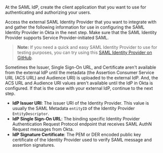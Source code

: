 At the SAML IdP, create the client application that you want to use for authenticating and authorizing your users.

Access the external SAML Identity Provider that you want to integrate with and gather the following information for use in configuring the SAML Identity Provider in Okta in the next step. Make sure that the SAML Identity Provider supports Service Provider-initiated SAML.

> **Note:** If you need a quick and easy SAML Identity Provider to use for testing purposes, you can try using this [SAML Identity Provider on GitHub](https://github.com/mcguinness/saml-idp).

Sometimes the Issuer, Single Sign-On URL, and Certificate aren't available from the external IdP until the metadata (the Assertion Consumer Service URL (ACS URL) and Audience URI) is uploaded to the external IdP. And, the ACS URL and Audience URI values aren't available until the IdP in Okta is configured. If that is the case with your external IdP, continue to the next step.

* **IdP Issuer URI**: The issuer URI of the Identity Provider. This value is usually the SAML Metadata `entityID` of the Identity Provider `EntityDescriptor`.
* **IdP Single Sign-On URL**: The binding specific Identity Provider Authentication Request Protocol endpoint that receives SAML AuthN Request messages from Okta.
* **IdP Signature Certificate**: The PEM or DER encoded public key certificate of the Identity Provider used to verify SAML message and assertion signatures.
